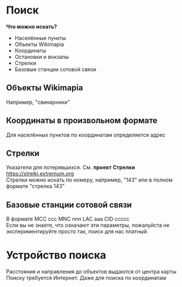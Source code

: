 # Поиск
**Что можно искать?**  
- Населённые пункты  
- Объекты Wikimapia
- Координаты 
- Остановки и вокзалы  
- Стрелки
- Базовые станции сотовой связи

## Объекты Wikimapia
Например, "свинарники"

## Координаты в произвольном формате 
Для населённых пунктов по координатам определяется адрес 

## Стрелки  
Указатели для потерявшихся. См. **проект Стрелки** https://strelki.extremum.org  
Стрелки можно искать по номеру, например, "143" или в полном формате "стрелка 143"

## Базовые станции сотовой связи 
В формате MCC ccc MNC nnn LAC aaa CID ccccc   
Если вы не знаете, что означают эти параметры, пожалуйста не экспериментируйте просто так, поиск для нас платный.

# Устройство поиска
Расстояния и направления до объектов выдаются от центра карты  
Поиску требуется Интернет. Даже для поиска по координатам